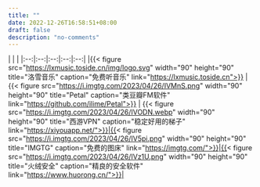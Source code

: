 ```yaml
---
title: ""
date: 2022-12-26T16:58:51+08:00
draft: false
description: "no-comments"
---
```

| | |
|:--:|:--:|:--:|:--:|:--:|
|{{< figure src="https://lxmusic.toside.cn/img/logo.svg" width="90" height="90" title="洛雪音乐" caption="免费听音乐" link="https://lxmusic.toside.cn">}} | {{< figure src="https://i.imgtg.com/2023/04/26/IVMnS.png" width="90" height="90" title="Petal" caption="类豆瓣FM软件" link="https://github.com/ilime/Petal">}} | {{< figure src="https://i.imgtg.com/2023/04/26/IVODN.webp" width="90" height="90" title="西游VPN" caption="稳定好用的梯子" link="https://xiyouapp.net/">}}|{{< figure src="https://i.imgtg.com/2023/04/26/IV5pi.png" width="90" height="90" title="IMGTG" caption="免费的图床" link="https://imgtg.com/">}}|{{< figure src="https://i.imgtg.com/2023/04/26/IVz1U.png" width="90" height="90" title="火绒安全" caption="精良的安全软件" link="https://www.huorong.cn/">}}|

